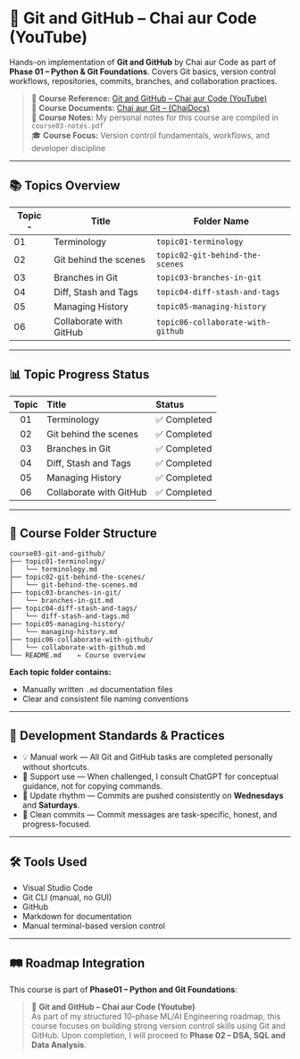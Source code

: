# 📘 Git and GitHub – Chai aur Code (YouTube)

Hands-on implementation of **Git and GitHub** by Chai aur Code as part of **Phase 01 – Python & Git Foundations**. Covers Git basics, version control workflows, repositories, commits, branches, and collaboration practices.

> 🔗 **Course Reference:** [Git and GitHub – Chai aur Code (YouTube)](https://www.youtube.com/watch?v=q8EevlEpQ2A&t=1s)  
> 📘 **Course Documents:** [Chai aur Git – (ChaiDocs)](https://docs.chaicode.com/youtube/chai-aur-git/welcome)  
> 📒 **Course Notes:** My personal notes for this course are compiled in `course03-notes.pdf`  
> 🎓 **Course Focus:** Version control fundamentals, workflows, and developer discipline

---

## 📚 Topics Overview

| Topic  - | Title                    | Folder Name                       |
|----------|--------------------------|-----------------------------------|
| 01       | Terminology              | `topic01-terminology`             |
| 02       | Git behind the scenes    | `topic02-git-behind-the-scenes`   |
| 03       | Branches in Git          | `topic03-branches-in-git`         |
| 04       | Diff, Stash and Tags     | `topic04-diff-stash-and-tags`     |
| 05       | Managing History         | `topic05-managing-history`        |
| 06       | Collaborate with GitHub  | `topic06-collaborate-with-github` |

---

## 📊 Topic Progress Status

| Topic    | Title                     | Status         |
|:--------:|:--------------------------|:---------------|
|   01     | Terminology               | ✅ Completed   |
|   02     | Git behind the scenes     | ✅ Completed   |
|   03     | Branches in Git           | ✅ Completed   |
|   04     | Diff, Stash and Tags      | ✅ Completed   |
|   05     | Managing History          | ✅ Completed   |
|   06     | Collaborate with GitHub   | ✅ Completed   |

---

## 🧱 Course Folder Structure

```
course03-git-and-github/
├── topic01-terminology/
│   └── terminology.md
├── topic02-git-behind-the-scenes/
│   └── git-behind-the-scenes.md
├── topic03-branches-in-git/
│   └── branches-in-git.md
├── topic04-diff-stash-and-tags/
│   └── diff-stash-and-tags.md
├── topic05-managing-history/
│   └── managing-history.md
├── topic06-collaborate-with-github/ 
│   └── collaborate-with-github.md
└── README.md    ← Course overview

```

**Each topic folder contains:**
- Manually written `.md` documentation files  
- Clear and consistent file naming conventions

---

## 🧭 Development Standards & Practices

- 💡 Manual work — All Git and GitHub tasks are completed personally without shortcuts.
- 🤝 Support use — When challenged, I consult ChatGPT for conceptual guidance, not for copying commands.
- 🔄 Update rhythm — Commits are pushed consistently on **Wednesdays** and **Saturdays**.
- 📌 Clean commits — Commit messages are task-specific, honest, and progress-focused.

---

## 🛠️ Tools Used
  
- Visual Studio Code  
- Git CLI (manual, no GUI)  
- GitHub  
- Markdown for documentation  
- Manual terminal-based version control

---

## 🛤️ Roadmap Integration

This course is part of **Phase01 – Python and Git Foundations**:

> 🔸 **Git and GitHub – Chai aur Code (Youtube)**  
As part of my structured 10-phase ML/AI Engineering roadmap, this course focuses on building strong version control skills using Git and GitHub. Upon completion, I will proceed to **Phase 02 – DSA, SQL and Data Analysis**.